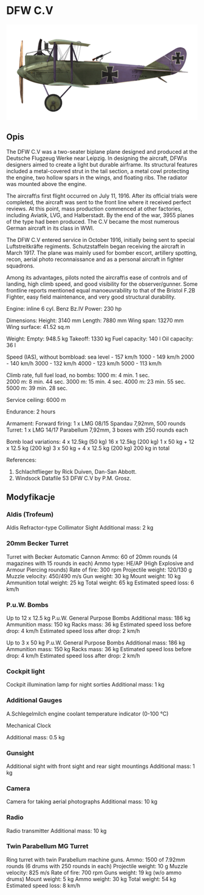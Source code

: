 # DFW C.V

![dfwc5](../images/dfwc5.png)

## Opis

The DFW C.V was a two-seater biplane plane designed and produced at the Deutsche Flugzeug Werke near Leipzig. In designing the aircraft, DFW\s designers aimed to create a light but durable airframe. Its structural features included a metal-covered strut in the tail section, a metal cowl protecting the engine, two hollow spars in the wings, and floating ribs. The radiator was mounted above the engine.

The aircraft\s first flight occurred on July 11, 1916. After its official trials were completed, the aircraft was sent to the front line where it received perfect reviews. At this point, mass production commenced at other factories, including Aviatik, LVG, and Halberstadt. By the end of the war, 3955 planes of the type had been produced. The C.V became the most numerous German aircraft in its class in WWI.

The DFW C.V entered service in October 1916, initially being sent to special Luftstreitkräfte regiments. Schutzstaffeln began receiving the aircraft in March 1917. The plane was mainly used for bomber escort, artillery spotting, recon, aerial photo reconnaissance and as a personal aircraft in fighter squadrons.

Among its advantages, pilots noted the aircraft\s ease of controls and of landing, high climb speed, and good visibility for the observer/gunner. Some frontline reports mentioned equal manoeuvrability to that of the Bristol F.2B Fighter, easy field maintenance, and very good structural durability.


Engine: inline 6 cyl. Benz Bz.IV
Power: 230 hp

Dimensions:
Height: 3140 mm
Length: 7880 mm
Wing span: 13270 mm
Wing surface: 41.52 sq.m

Weight:
Empty: 948.5 kg
Takeoff: 1330 kg
Fuel capacity: 140 l
Oil capacity: 36 l

Speed (IAS), without bombload:
sea level - 157 km/h
1000 - 149 km/h
2000 - 140 km/h
3000 - 132 km/h
4000 - 123 km/h
5000 - 113 km/h

Climb rate, full fuel load, no bombs:
1000 m: 4 min. 1 sec.  
2000 m: 8 min. 44 sec. 
3000 m: 15 min. 4 sec. 
4000 m: 23 min. 55 sec.
5000 m: 39 min. 28 sec.

Service ceiling: 6000 m

Endurance: 2 hours

Armament:
Forward firing: 1 х LMG 08/15 Spandau 7,92mm, 500 rounds
Turret: 1 х LMG 14/17 Parabellum 7,92mm, 3 boxes with 250 rounds each

Bomb load variations:
4 x 12.5kg (50 kg)
16 x 12.5kg (200 kg)
1 x 50 kg + 12 x 12.5 kg (200 kg)
3 x 50 kg + 4 x 12.5 kg (200 kg)
200 kg in total

References:
1) Schlachtflieger by Rick Duiven, Dan-San Abbott.
2) Windsock Datafile 53 DFW C.V by P.M. Grosz.

## Modyfikacje

### Aldis (Trofeum)

Aldis Refractor-type Collimator Sight
Additional mass: 2 kg

### 20mm Becker Turret

Turret with Becker Automatic Cannon
Ammo: 60 of 20mm rounds (4 magazines with 15 rounds in each)
Ammo type: HE/AP (High Explosive and Armour Piercing rounds)
Rate of fire: 300 rpm
Projectile weight: 120/130 g
Muzzle velocity: 450/490 m/s
Gun weight: 30 kg
Mount weight: 10 kg
Ammunition total weight: 25 kg
Total weight: 65 kg
Estimated speed loss: 6 km/h
### P.u.W. Bombs

Up to 12 x 12.5 kg P.u.W. General Purpose Bombs
Additional mass: 186 kg
Ammunition mass: 150 kg
Racks mass: 36 kg
Estimated speed loss before drop: 4 km/h
Estimated speed loss after drop: 2 km/h

Up to 3 x 50 kg P.u.W. General Purpose Bombs
Additional mass: 186 kg
Ammunition mass: 150 kg
Racks mass: 36 kg
Estimated speed loss before drop: 4 km/h
Estimated speed loss after drop: 2 km/h
### Cockpit light

Cockpit illumination lamp for night sorties
Additional mass: 1 kg

### Additional Gauges

A.Schlegelmilch engine coolant temperature indicator (0-100 °C)

Mechanical Clock

Additional mass: 0.5 kg
### Gunsight

Additional sight with front sight and rear sight mountings
Additional mass: 1 kg

### Camera

Camera for taking aerial photographs
Additional mass: 10 kg

### Radio

Radio transmitter
Additional mass: 10 kg
### Twin Parabellum MG Turret

Ring turret with twin Parabellum machine guns.
Ammo: 1500 of 7.92mm rounds (6 drums with 250 rounds in each)
Projectile weight: 10 g
Muzzle velocity: 825 m/s
Rate of fire: 700 rpm
Guns weight: 19 kg (w/o ammo drums)
Mount weight: 5 kg
Ammo weight: 30 kg
Total weight: 54 kg
Estimated speed loss: 8 km/h